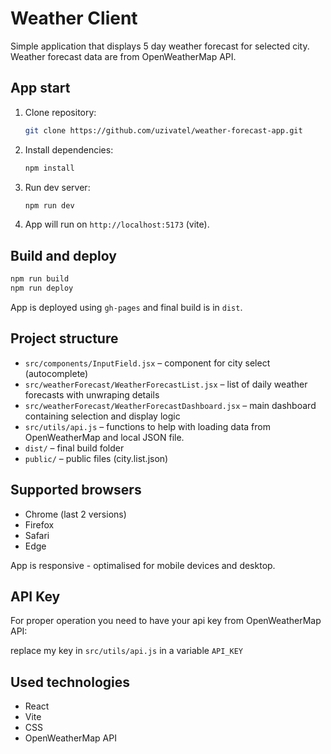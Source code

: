 # Weather Client

Simple application that displays 5 day weather forecast for selected city. Weather forecast data are from OpenWeatherMap API. 

## App start

1. Clone repository:
   ```bash
   git clone https://github.com/uzivatel/weather-forecast-app.git
   ```

2. Install dependencies:
   ```bash
   npm install
   ```

3. Run dev server:
   ```bash
   npm run dev
   ```

4. App will run on `http://localhost:5173` (vite).

## Build and deploy

```bash
npm run build
npm run deploy
```

App is deployed using `gh-pages` and final build is in `dist`.

## Project structure

- `src/components/InputField.jsx` – component for city select (autocomplete)
- `src/weatherForecast/WeatherForecastList.jsx` – list of daily weather forecasts with unwraping details
- `src/weatherForecast/WeatherForecastDashboard.jsx` – main dashboard containing selection and display logic
- `src/utils/api.js` – functions to help with loading data from OpenWeatherMap and local JSON file.
- `dist/` – final build folder
- `public/` – public files (city.list.json)

## Supported browsers

- Chrome (last 2 versions)
- Firefox
- Safari
- Edge

App is responsive - optimalised for mobile devices and desktop.

## API Key

For proper operation you need to have your api key from OpenWeatherMap API:

replace my key in `src/utils/api.js` in a variable `API_KEY`

## Used technologies

- React
- Vite
- CSS
- OpenWeatherMap API
